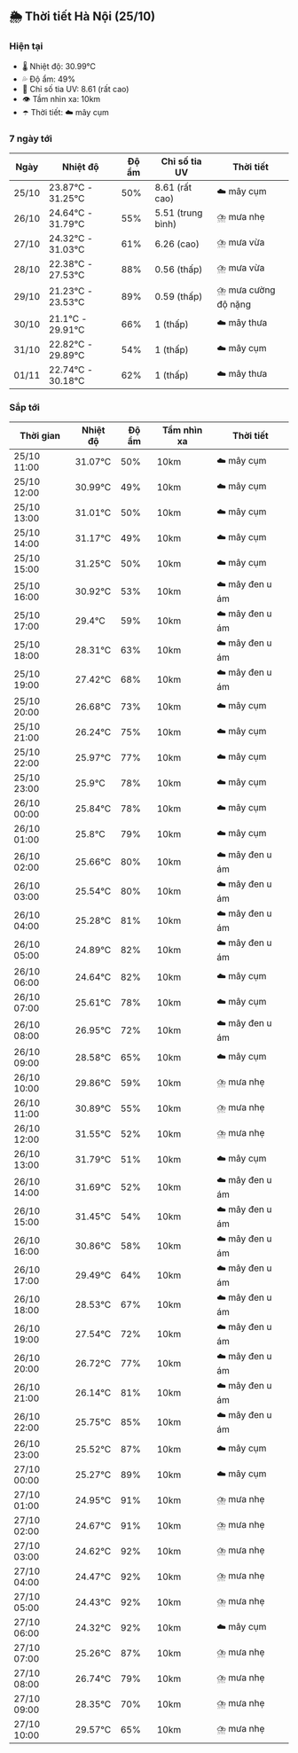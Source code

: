 ## 🌦️ Thời tiết Hà Nội (25/10)

### Hiện tại

- 🌡️ Nhiệt độ: 30.99℃
- 💦 Độ ẩm: 49%
- 🌟 Chỉ số tia UV: 8.61 (rất cao)
- 👁️ Tầm nhìn xa: 10km
- ☂️ Thời tiết: ☁️ mây cụm

### 7 ngày tới

| Ngày | Nhiệt độ | Độ ẩm | Chỉ số tia UV | Thời tiết |
| --- | --- | --- | --- | --- |
| 25/10 | 23.87℃ - 31.25℃ | 50% | 8.61 (rất cao) | ☁️ mây cụm |
| 26/10 | 24.64℃ - 31.79℃ | 55% | 5.51 (trung bình) | ⛈️ mưa nhẹ |
| 27/10 | 24.32℃ - 31.03℃ | 61% | 6.26 (cao) | ⛈️ mưa vừa |
| 28/10 | 22.38℃ - 27.53℃ | 88% | 0.56 (thấp) | ⛈️ mưa vừa |
| 29/10 | 21.23℃ - 23.53℃ | 89% | 0.59 (thấp) | ⛈️ mưa cường độ nặng |
| 30/10 | 21.1℃ - 29.91℃ | 66% | 1 (thấp) | ☁️ mây thưa |
| 31/10 | 22.82℃ - 29.89℃ | 54% | 1 (thấp) | ☁️ mây cụm |
| 01/11 | 22.74℃ - 30.18℃ | 62% | 1 (thấp) | ☁️ mây thưa |

### Sắp tới

| Thời gian | Nhiệt độ | Độ ẩm | Tầm nhìn xa | Thời tiết |
| --- | --- | --- | --- | --- |
| 25/10 11:00 | 31.07℃ | 50% | 10km | ☁️ mây cụm |
| 25/10 12:00 | 30.99℃ | 49% | 10km | ☁️ mây cụm |
| 25/10 13:00 | 31.01℃ | 50% | 10km | ☁️ mây cụm |
| 25/10 14:00 | 31.17℃ | 49% | 10km | ☁️ mây cụm |
| 25/10 15:00 | 31.25℃ | 50% | 10km | ☁️ mây cụm |
| 25/10 16:00 | 30.92℃ | 53% | 10km | ☁️ mây đen u ám |
| 25/10 17:00 | 29.4℃ | 59% | 10km | ☁️ mây đen u ám |
| 25/10 18:00 | 28.31℃ | 63% | 10km | ☁️ mây đen u ám |
| 25/10 19:00 | 27.42℃ | 68% | 10km | ☁️ mây đen u ám |
| 25/10 20:00 | 26.68℃ | 73% | 10km | ☁️ mây cụm |
| 25/10 21:00 | 26.24℃ | 75% | 10km | ☁️ mây cụm |
| 25/10 22:00 | 25.97℃ | 77% | 10km | ☁️ mây cụm |
| 25/10 23:00 | 25.9℃ | 78% | 10km | ☁️ mây cụm |
| 26/10 00:00 | 25.84℃ | 78% | 10km | ☁️ mây cụm |
| 26/10 01:00 | 25.8℃ | 79% | 10km | ☁️ mây cụm |
| 26/10 02:00 | 25.66℃ | 80% | 10km | ☁️ mây đen u ám |
| 26/10 03:00 | 25.54℃ | 80% | 10km | ☁️ mây đen u ám |
| 26/10 04:00 | 25.28℃ | 81% | 10km | ☁️ mây đen u ám |
| 26/10 05:00 | 24.89℃ | 82% | 10km | ☁️ mây đen u ám |
| 26/10 06:00 | 24.64℃ | 82% | 10km | ☁️ mây cụm |
| 26/10 07:00 | 25.61℃ | 78% | 10km | ☁️ mây cụm |
| 26/10 08:00 | 26.95℃ | 72% | 10km | ☁️ mây đen u ám |
| 26/10 09:00 | 28.58℃ | 65% | 10km | ☁️ mây cụm |
| 26/10 10:00 | 29.86℃ | 59% | 10km | ⛈️ mưa nhẹ |
| 26/10 11:00 | 30.89℃ | 55% | 10km | ⛈️ mưa nhẹ |
| 26/10 12:00 | 31.55℃ | 52% | 10km | ⛈️ mưa nhẹ |
| 26/10 13:00 | 31.79℃ | 51% | 10km | ☁️ mây cụm |
| 26/10 14:00 | 31.69℃ | 52% | 10km | ☁️ mây đen u ám |
| 26/10 15:00 | 31.45℃ | 54% | 10km | ☁️ mây đen u ám |
| 26/10 16:00 | 30.86℃ | 58% | 10km | ☁️ mây đen u ám |
| 26/10 17:00 | 29.49℃ | 64% | 10km | ☁️ mây đen u ám |
| 26/10 18:00 | 28.53℃ | 67% | 10km | ☁️ mây đen u ám |
| 26/10 19:00 | 27.54℃ | 72% | 10km | ☁️ mây đen u ám |
| 26/10 20:00 | 26.72℃ | 77% | 10km | ☁️ mây đen u ám |
| 26/10 21:00 | 26.14℃ | 81% | 10km | ☁️ mây đen u ám |
| 26/10 22:00 | 25.75℃ | 85% | 10km | ☁️ mây đen u ám |
| 26/10 23:00 | 25.52℃ | 87% | 10km | ☁️ mây cụm |
| 27/10 00:00 | 25.27℃ | 89% | 10km | ☁️ mây cụm |
| 27/10 01:00 | 24.95℃ | 91% | 10km | ⛈️ mưa nhẹ |
| 27/10 02:00 | 24.67℃ | 91% | 10km | ⛈️ mưa nhẹ |
| 27/10 03:00 | 24.62℃ | 92% | 10km | ⛈️ mưa nhẹ |
| 27/10 04:00 | 24.47℃ | 92% | 10km | ⛈️ mưa nhẹ |
| 27/10 05:00 | 24.43℃ | 92% | 10km | ⛈️ mưa nhẹ |
| 27/10 06:00 | 24.32℃ | 92% | 10km | ☁️ mây cụm |
| 27/10 07:00 | 25.26℃ | 87% | 10km | ⛈️ mưa nhẹ |
| 27/10 08:00 | 26.74℃ | 79% | 10km | ⛈️ mưa nhẹ |
| 27/10 09:00 | 28.35℃ | 70% | 10km | ⛈️ mưa nhẹ |
| 27/10 10:00 | 29.57℃ | 65% | 10km | ⛈️ mưa nhẹ |
